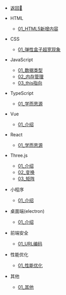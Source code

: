 <!-- docs/_sidebar.md -->

- [返回🚀](/home.html)

- HTML
   - [01_HTML5新增内容](/前端/html/01_HTML5新增内容.md)

- CSS
   - [01_弹性盒子超宽现象](/前端/css/01_弹性盒子超宽现象.md)

- JavaScript 
   - [01_数据类型](/前端/js/01_数据类型.md)
   - [02_内存管理](/前端/js/02_内存管理.md)
   - [03_this指向](/前端/js/03_this指向.md)

- TypeScript 
   - [01_学而思源](/前端/typeScript/01_学而思源.md)

- Vue
   - [01_介绍](/前端/vue/01_test.md)

- React
   - [01_学而思源](/前端/react/01_学而思源.md)

- Three.js
   - [01_介绍](/前端/threejs/01_Introduction.md) 
   - [02_变换](/前端/threejs/02_Transform.md) 
   - [03_矩阵](/前端/threejs/03_Matrix.md)

- 小程序
   - [01_介绍](/前端/minProgram/01_Introduction.md)   

- 桌面端(electron)
   - [01_介绍](/前端/electron/01_介绍.md) 

- 前端安全
   - [01_URL编码](/前端/safety/01_URL编码.md)

- 性能优化
   - [01_性能优化](/前端/capability/01_test.md)

- 其他
   - [01_其他](/前端/other/01_速通uniapp.md)
